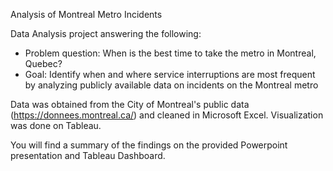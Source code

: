 Analysis of Montreal Metro Incidents

Data Analysis project answering the following:
- Problem question: When is the best time to take the metro in Montreal, Quebec? 
- Goal: Identify when and where service interruptions are most frequent by analyzing publicly available data on incidents on the Montreal metro  

Data was obtained from the City of Montreal's public data (https://donnees.montreal.ca/) and cleaned in Microsoft Excel. Visualization was done on Tableau. 

You will find a summary of the findings on the provided Powerpoint presentation and Tableau Dashboard.
